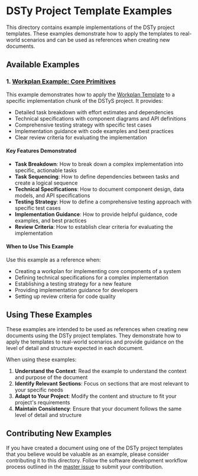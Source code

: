 # DSTy Project Template Examples

This directory contains example implementations of the DSTy project templates. These examples demonstrate how to apply the templates to real-world scenarios and can be used as references when creating new documents.

## Available Examples

### 1. [Workplan Example: Core Primitives](./workplan_example_core_primitives.md)

This example demonstrates how to apply the [Workplan Template](../templates/workplan_template.md) to a specific implementation chunk of the DSTyS project. It provides:

- Detailed task breakdown with effort estimates and dependencies
- Technical specifications with component diagrams and API definitions
- Comprehensive testing strategy with specific test cases
- Implementation guidance with code examples and best practices
- Clear review criteria for evaluating the implementation

#### Key Features Demonstrated

- **Task Breakdown**: How to break down a complex implementation into specific, actionable tasks
- **Task Sequencing**: How to define dependencies between tasks and create a logical sequence
- **Technical Specifications**: How to document component design, data models, and API specifications
- **Testing Strategy**: How to define a comprehensive testing approach with specific test cases
- **Implementation Guidance**: How to provide helpful guidance, code examples, and best practices
- **Review Criteria**: How to establish clear criteria for evaluating the implementation

#### When to Use This Example

Use this example as a reference when:
- Creating a workplan for implementing core components of a system
- Defining technical specifications for a complex implementation
- Establishing a testing strategy for a new feature
- Providing implementation guidance for developers
- Setting up review criteria for code quality

## Using These Examples

These examples are intended to be used as references when creating new documents using the DSTy project templates. They demonstrate how to apply the templates to real-world scenarios and provide guidance on the level of detail and structure expected in each document.

When using these examples:

1. **Understand the Context**: Read the example to understand the context and purpose of the document
2. **Identify Relevant Sections**: Focus on sections that are most relevant to your specific needs
3. **Adapt to Your Project**: Modify the content and structure to fit your project's requirements
4. **Maintain Consistency**: Ensure that your document follows the same level of detail and structure

## Contributing New Examples

If you have created a document using one of the DSTy project templates that you believe would be valuable as an example, please consider contributing it to this directory. Follow the software development workflow process outlined in the [master issue](https://linear.app/helaix/issue/HLX-1401/software-development-workflow-template-master-issue) to submit your contribution.
